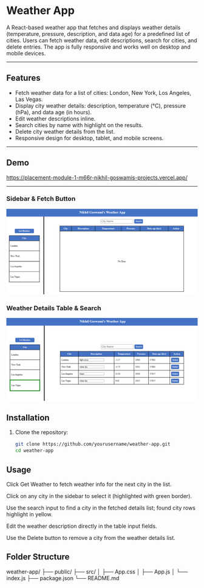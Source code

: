 # Weather App

A React-based weather app that fetches and displays weather details (temperature, pressure, description, and data age) for a predefined list of cities. Users can fetch weather data, edit descriptions, search for cities, and delete entries. The app is fully responsive and works well on desktop and mobile devices.

---

## Features

- Fetch weather data for a list of cities: London, New York, Los Angeles, Las Vegas.
- Display city weather details: description, temperature (°C), pressure (hPa), and data age (in hours).
- Edit weather descriptions inline.
- Search cities by name with highlight on the results.
- Delete city weather details from the list.
- Responsive design for desktop, tablet, and mobile screens.

---

## Demo

https://placement-module-1-m66r-nikhil-goswamis-projects.vercel.app/

---

### Sidebar & Fetch Button
![Sidebar and Fetch Button](./src/assets/Screenshot%20(272).png)

### Weather Details Table & Search
![Weather Details Table and Search](./src/assets/Screenshot%20(273).png)


## Installation

1. Clone the repository:
   ```bash
   git clone https://github.com/yourusername/weather-app.git
   cd weather-app


## Usage

Click Get Weather to fetch weather info for the next city in the list.

Click on any city in the sidebar to select it (highlighted with green border).

Use the search input to find a city in the fetched details list; found city rows highlight in yellow.

Edit the weather description directly in the table input fields.

Use the Delete button to remove a city from the weather details list.


## Folder Structure

weather-app/
├── public/
├── src/
│   ├── App.css
│   ├── App.js
│   └── index.js
├── package.json
└── README.md

